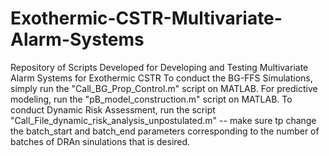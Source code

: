 # Exothermic-CSTR-Multivariate-Alarm-Systems
Repository of Scripts Developed for Developing and Testing Multivariate Alarm Systems for Exothermic CSTR
To conduct the BG-FFS Simulations, simply run the "Call_BG_Prop_Control.m" script on MATLAB. For predictive modeling, run the "pB_model_construction.m" script on MATLAB.
To conduct Dynamic Risk Assessment, run the script "Call_File_dynamic_risk_analysis_unpostulated.m" -- make sure tp change the batch_start and batch_end parameters corresponding to the number of batches of DRAn sinulations that is desired.
